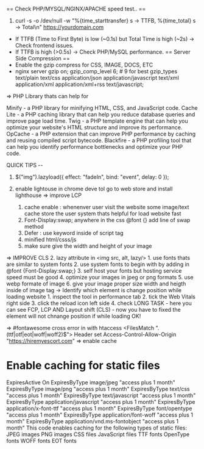 == Check PHP/MYSQL/NGINX/APACHE speed test.. == 
1. curl -s -o /dev/null -w "%{time_starttransfer} s -> TTFB, %{time_total} s -> Total\n" https://yourdomain.com
- If TTFB (Time to First Byte) is low (~0.1s) but Total Time is high (~2s) → Check frontend issues.
- If TTFB is high (>0.5s) → Check PHP/MySQL performance.
== Server Side Compression ==
- Enable the gzip compress for CSS, IMAGE, DOCS, ETC
- nginx server
 	gzip on;
 	gzip_comp_level 6; # 9 for best
 	gzip_types text/plain text/css application/json application/javascript text/xml application/xml application/xml+rss text/javascript;


=> PHP Library thats can help for

Minify - a PHP library for minifying HTML, CSS, and JavaScript code.
Cache Lite - a PHP caching library that can help you reduce database queries and improve page load time.
Twig - a PHP template engine that can help you optimize your website's HTML structure and improve its performance.
OpCache - a PHP extension that can improve PHP performance by caching and reusing compiled script bytecode.
Blackfire - a PHP profiling tool that can help you identify performance bottlenecks and optimize your PHP code.

QUICK TIPS --
1.  $("img").lazyload({
        effect: "fadeIn",
        bind: "event",
        delay: 0
    });

2. enable lightouse in chrome deve tol go to web store and install lighthouse
=> improve LCP 
	1. cache enable : whenenver user visit the website some image/text cache store the user system thats helpful for load website fast
	2. Font-Display:swap; anywhere in the css @font {} add line of swap method
	3. Defer : use keyword inside of script tag
	4. minified html/csss/js 
	5. make sure give the width and height of your image

=> IMPROVE CLS
	2. lazy attribute in <img src, alt, lazy/>
	1. use fonts thats are similar to system fonts
	2. use system fonts to begin with by adding in @font {Font-Display:swap;}
	3. self host your fonts but hosting service speed must be good
	4. optimize your images in jpeg or png formats 
	5. use webp formate of image
	6. give your image proper size width and heigth inside of image tag 
	-> Identify which element is change position while loading website
		1. inspect the tool in performance tab
		2. tick the Web Vitals  right side
		3. click the reload icon left side
		4. check LONG TASK
			- here you can see FCP, LCP AND Layout shift (CLS) 
			- now you have to fixed the element will not chnange position if while loading OK!

=> #fontawesome cross error in with htaccess
	<FilesMatch "\.(ttf|otf|eot|woff|woff2)$">
	   <IfModule mod_headers.c>
	      Header set Access-Control-Allow-Origin "https://hiremyescort.com"
	   </IfModule>
	</FilesMatch>
=> enable cache

# Enable caching for static files

<IfModule mod_expires.c>
    ExpiresActive On
    ExpiresByType image/jpeg "access plus 1 month"
    ExpiresByType image/png "access plus 1 month"
    ExpiresByType text/css "access plus 1 month"
    ExpiresByType text/javascript "access plus 1 month"
    ExpiresByType application/javascript "access plus 1 month"
    ExpiresByType application/x-font-ttf "access plus 1 month"
    ExpiresByType font/opentype "access plus 1 month"
    ExpiresByType application/font-woff "access plus 1 month"
    ExpiresByType application/vnd.ms-fontobject "access plus 1 month"
</IfModule>
This code enables caching for the following types of static files:
JPEG images
PNG images
CSS files
JavaScript files
TTF fonts
OpenType fonts
WOFF fonts
EOT fonts
